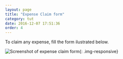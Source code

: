 ```yaml
---
layout: page
title: "Expense Claim form"
category: tut
date: 2016-12-07 17:51:36
order: 4
---
```

To claim any expense, fill the form ilustrated below.

![Screenshot of expense claim form]({{site.baseurl}}/img/expense.png){: .img-responsive}